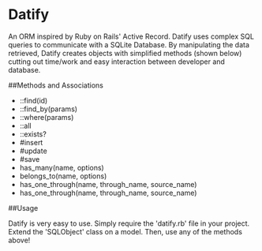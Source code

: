 # Datify
An ORM inspired by Ruby on Rails' Active Record. Datify uses complex SQL queries to communicate with a SQLite Database. By manipulating the data retrieved, Datify creates objects with simplified methods (shown below) cutting out time/work and easy interaction between developer and database.

##Methods and Associations

* ::find(id)
* ::find_by(params)
* ::where(params)
* ::all
* ::exists?
* #insert
* #update
* #save
* has_many(name, options)
* belongs_to(name, options)
* has_one_through(name, through_name, source_name)
* has_one_through(name, through_name, source_name)

##Usage

Datify is very easy to use. Simply require the 'datify.rb' file in your project. Extend the 'SQLObject' class on a model. Then, use any of the methods above!
